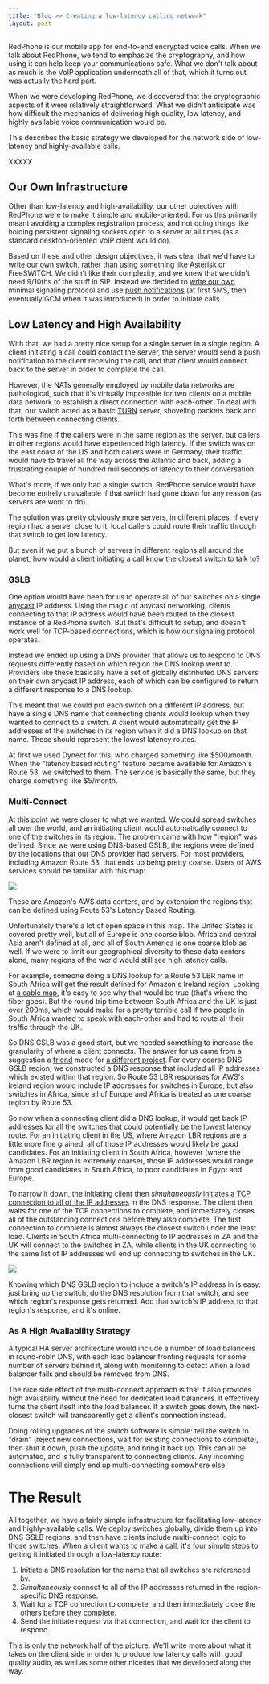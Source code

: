 ```yaml
---
title: "Blog >> Creating a low-latency calling network"
layout: post
---
```


RedPhone is our mobile app for end-to-end encrypted voice calls.  When we talk about RedPhone, we tend to 
emphasize the cryptography, and how using it can help keep your communications safe.  What we don't talk about 
as much is the VoIP application underneath all of that, which it turns out was actually the hard part.

When we were developing RedPhone, we discovered that the cryptographic aspects of it were relatively straightforward. 
What we didn't anticipate was how difficult the mechanics of delivering high quality, low latency, and highly available 
voice communication would be.

This describes the basic strategy we developed for the network side of low-latency and highly-available calls.

XXXXX

## Our Own Infrastructure

Other than low-latency and high-availability, our other objectives with RedPhone were to make it simple and mobile-oriented. 
For us this primarily meant avoiding a complex registration process, and not doing things like holding persistent signaling 
sockets open to a server at all times (as a standard desktop-oriented VoIP client would do).

Based on these and other design objectives, it was clear that we'd have to write our own switch, rather than using something like 
Asterisk or FreeSWITCH.  We didn't like their complexity, and we knew that we didn't need 9/10ths of the stuff in SIP.  Instead we 
decided to [write our own](https://github.com/WhisperSystems/RedPhone/wiki/Signaling-Protocol) minimal signaling protocol 
and use [push notifications](https://github.com/WhisperSystems/RedPhone/wiki/Signaling-Protocol#wiki-compressed) 
(at first SMS, then eventually GCM when it was introduced) in order to initiate calls.

## Low Latency and High Availability

With that, we had a pretty nice setup for a single server in a single region.  A client initiating a call could contact 
the server, the server would send a push notification to the client receiving the call, and that client would connect back 
to the server in order to complete the call.

However, the NATs generally employed by mobile data networks are pathological, such that it's virtually impossible for two 
clients on a mobile data network to establish a direct connection with each-other.  To deal with that, our switch acted as a 
basic [TURN](https://en.wikipedia.org/wiki/Traversal_Using_Relays_around_NAT) server, shoveling packets back and forth between 
connecting clients.

This was fine if the callers were in the same region as the server, but callers in other regions would have experienced high 
latency.  If the switch was on the east coast of the US and both callers were in Germany, their traffic would have to travel 
all the way across the Atlantic and back, adding a frustrating couple of hundred milliseconds of latency to their conversation.

What's more, if we only had a single switch, RedPhone service would have become entirely unavailable if that switch had gone 
down for any reason (as servers are wont to do).

The solution was pretty obviously more servers, in different places.  If every region had a server close to it, local callers 
could route their traffic through that switch to get low latency.  

But even if we put a bunch of servers in different regions all around the planet, how would a client initiating a call know the 
closest switch to talk to?

### GSLB

One option would have been for us to operate all of our switches on a single [anycast](https://en.wikipedia.org/wiki/Anycast) 
IP address.  Using the magic of anycast networking, clients connecting to that IP address would have been routed to the closest 
instance of a RedPhone switch.  But that's difficult to setup, and doesn't work well for TCP-based connections, which is how 
our signaling protocol operates.

Instead we ended up using a DNS provider that allows us to respond to DNS requests differently based on which region the DNS lookup 
went to.  Providers like these basically have a set of globally distributed DNS servers on their own anycast IP address, each of 
which can be configured to return a different response to a DNS lookup.

This meant that we could put each switch on a different IP address, but have a single DNS name that connecting clients would 
lookup when they wanted to connect to a switch.  A client would automatically get the IP addresses of the switches in its region 
when it did a DNS lookup on that name.  These should represent the lowest latency routes.

At first we used Dynect for this, who charged something like $500/month.  When the "latency based routing" feature became 
available for Amazon's Route 53, we switched to them.  The service is basically the same, but they charge something like $5/month.

### Multi-Connect

At this point we were closer to what we wanted.  We could spread switches all over the world, and an initiating client would 
automatically connect to one of the switches in its region.  The problem came with how "region" was defined.  Since we were using 
DNS-based GSLB, the regions were defined by the locations that our DNS provider had servers.  For most providers, including 
Amazon Route 53, that ends up being pretty coarse. Users of AWS services should be familiar with this map:

<img class="nice" src="/blog/images/awsmap.png" />

These are Amazon's AWS data centers, and by extension the regions that can be defined using Route 53's Latency Based Routing. 

Unfortunately there's a lot of open space in this map.  The United States is covered pretty well, but all of Europe is one coarse
blob.  Africa and central Asia aren't defined at all, and all of South America is one coarse blob as well.  If we were to limit 
our geographical diversity to these data centers alone, many regions of the world would still see high latency calls.

For example, someone doing a DNS lookup for a Route 53 LBR name in South Africa will get the result defined for Amazon's Ireland 
region.  Looking at [a cable map](http://cablemap.info/), it's easy to see why that would be true (that's where the fiber goes). 
But the round trip time between South Africa and the UK is just over 200ms, which would make for a pretty terrible call if two 
people in South Africa wanted to speak with each-other and had to route all their traffic through the UK.

So DNS GSLB was a good start, but we needed something to increase the granularity of where a client connects.  The answer for us 
came from a suggestion a [friend](http://sigbus.net) made for [a different project](http://convergence.io).  For every coarse DNS 
GSLB region, we constructed a DNS response that included all IP addresses which existed within that region.  So Route 53 LBR 
responses for AWS's Ireland region would include IP addresses for switches in Europe, but also switches in Africa, since all of 
Europe and Africa is treated as one coarse region by Route 53.

So now when a connecting client did a DNS lookup, it would get back IP addresses for all the switches that could potentially be 
the lowest latency route.  For an initiating client in the US, where Amazon LBR regions are a little more fine grained, all of 
those IP addresses would likely be good candidates.  For an initiating client in South Africa, however (where the Amazon LBR 
region is extremely coarse), those IP addresses would range from good candidates in South Africa, to poor candidates in Egypt and 
Europe.

To narrow it down, the initiating client then *simultaneously* 
[initiates a TCP connection to all of the IP addresses](https://github.com/WhisperSystems/RedPhone/blob/master/src/org/thoughtcrime/redphone/network/LowLatencySocketConnector.java#L44) in the DNS response.  The client then waits for one of the TCP connections to 
complete, and immediately closes all of the outstanding connections before they also complete.  The first connection to complete is 
almost always the closest switch under the least load.  Clients in South Africa multi-connecting to IP addresses in ZA and the UK 
will connect to the switches in ZA, while clients in the UK connecting to the same list of IP addresses will end up connecting to 
switches in the UK.

<img class="nice" src="/blog/images/multiconnect.png" />

Knowing which DNS GSLB region to include a switch's IP address in is easy: just bring up the switch, do the DNS resolution from that 
switch, and see which region's response gets returned.  Add that switch's IP address to that region's response, and it's online.

### As A High Availability Strategy

A typical HA server architecture would include a number of load balancers in round-robin DNS, with each load balancer fronting 
requests for some number of servers behind it, along with monitoring to detect when a load balancer fails and should be removed 
from DNS.

The nice side effect of the multi-connect approach is that it also provides high availability without the need for dedicated load 
balancers.  It effectively turns the client itself into the load balancer.  If a switch goes down, the next-closest switch will 
transparently get a client's connection instead.

Doing rolling upgrades of the switch software is simple: tell the switch to "drain" (reject new connections, wait for existing 
connections to complete), then shut it down, push the update, and bring it back up.  This can all be automated, and is fully 
transparent to connecting clients.  Any incoming connections will simply end up multi-connecting somewhere else.

# The Result

All together, we have a fairly simple infrastructure for facilitating low-latency and highly-available calls.  We deploy switches 
globally, divide them up into DNS GSLB regions, and then have clients include multi-connect logic to those switches.  When a 
client wants to make a call, it's four simple steps to getting it initiated through a low-latency route:

1. Initiate a DNS resolution for the name that all switches are referenced by.
1. *Simultaneously* connect to all of the IP addresses returned in the region-specific DNS response.
1. Wait for a TCP connection to complete, and then immediately close the others before they complete.
1. Send the initiate request via that connection, and wait for the client to respond.

This is only the network half of the picture.  We'll write more about what it takes on the client side in order to produce 
low latency calls with good quality audio, as well as some other niceties that we developed along the way.
